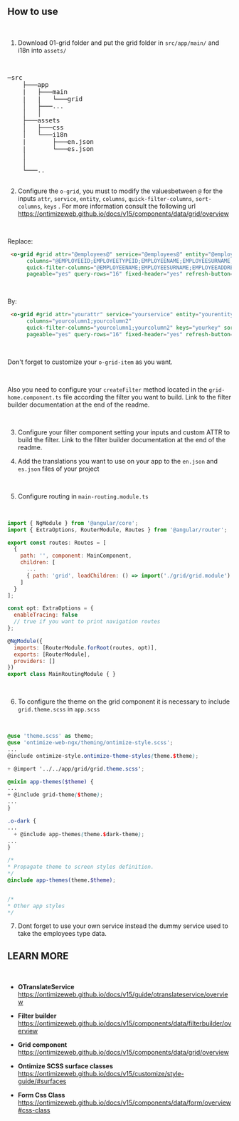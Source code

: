 ## How to use

<br/>

1. Download 01-grid folder and put the grid folder in `src/app/main/` and i18n into `assets/`

<br/>

<pre>
─src
    ├───app
    |   ├───main
    |   |   └───grid
    │   ├───...
    │   │
    ├───assets
    │   ├───css
    │   └───i18n
    |       ├───en.json
    |       └───es.json
    │
    │
    └───..

</pre>

2. Configure the `o-grid`, you must to modify the values ​​between `@` for the inputs `attr`, `service`, `entity`, `columns`, `quick-filter-columns`, `sort-columns`, `keys` . For more information consult the following url https://ontimizeweb.github.io/docs/v15/components/data/grid/overview

<br/>

Replace:
```html
 <o-grid #grid attr="@employees@" service="@employees@" entity="@employee@"
      columns="@EMPLOYEEID;EMPLOYEETYPEID;EMPLOYEENAME;EMPLOYEESURNAME;EMPLOYEEADDRESS;EMPLOYEESTARTDATE;EMPLOYEEEMAIL;OFFICEID;EMPLOYEEPHOTO;EMPLOYEEPHONE;NAME@"
      quick-filter-columns="@EMPLOYEENAME;EMPLOYEESURNAME;EMPLOYEEADDRESS;EMPLOYEEEMAIL;OFFICEID@" keys="@EMPLOYEEID@" sort-columns="@EMPLOYEESURNAME@"
      pageable="yes" query-rows="16" fixed-header="yes" refresh-button="no" gutter-size="18px" detail-mode="none">
```

<br/>

By:
```html
 <o-grid #grid attr="yourattr" service="yourservice" entity="yourentity"
      columns="yourcolumn1;yourcolumn2"
      quick-filter-columns="yourcolumn1;yourcolumn2" keys="yourkey" sort-columns="yourcolumn"
      pageable="yes" query-rows="16" fixed-header="yes" refresh-button="no" gutter-size="18px" detail-mode="none">
```
<br/>

Don't forget to customize your `o-grid-item` as you want.

<br/>

Also you need to configure your `createFilter` method located in the `grid-home.component.ts` file according the filter you want to build. Link to the filter builder documentation at the end of the readme.

<br/>

3. Configure your filter component setting your inputs and custom ATTR to build the filter. Link to the filter builder documentation at the end of the readme.

4. Add the translations you want to use on your app ​​to the `en.json` and `es.json` files of your project

<br/>

5. Configure routing in `main-routing.module.ts`

<br/>

```js
import { NgModule } from '@angular/core';
import { ExtraOptions, RouterModule, Routes } from '@angular/router';

export const routes: Routes = [
  {
    path: '', component: MainComponent,
    children: [
      ...
      { path: 'grid', loadChildren: () => import('./grid/grid.module').then(m => m.GridModule) }
    ]
  }
];

const opt: ExtraOptions = {
  enableTracing: false
  // true if you want to print navigation routes
};

@NgModule({
  imports: [RouterModule.forRoot(routes, opt)],
  exports: [RouterModule],
  providers: []
})
export class MainRoutingModule { }
```

<br/>

6. To configure the theme on the grid component it is necessary to include `grid.theme.scss` in `app.scss`

<br/>

```scss
@use 'theme.scss' as theme;
@use 'ontimize-web-ngx/theming/ontimize-style.scss';
...
@include ontimize-style.ontimize-theme-styles(theme.$theme);

+ @import '../../app/grid/grid.theme.scss';

@mixin app-themes($theme) {
...
+ @include grid-theme($theme);
...
}

.o-dark {
...
  + @include app-themes(theme.$dark-theme);
...
}

/*
* Propagate theme to screen styles definition.
*/
@include app-themes(theme.$theme);


/*
* Other app styles
*/

```

7. Dont forget to use your own service instead the dummy service used to take the employees type data.

## LEARN MORE

<br/>

* **OTranslateService** https://ontimizeweb.github.io/docs/v15/guide/otranslateservice/overview

* **Filter builder** https://ontimizeweb.github.io/docs/v15/components/data/filterbuilder/overview

* **Grid component** https://ontimizeweb.github.io/docs/v15/components/data/grid/overview

* **Ontimize SCSS surface classes** https://ontimizeweb.github.io/docs/v15/customize/style-guide/#surfaces
* **Form Css Class** https://ontimizeweb.github.io/docs/v15/components/data/form/overview#css-class
